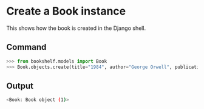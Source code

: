 # Create a Book instance

This shows how the book is created in the Django shell.

## Command
```python
>>> from bookshelf.models import Book
>>> Book.objects.create(title="1984", author="George Orwell", publication_year=1949)
```

## Output
```bash
<Book: Book object (1)>
```
